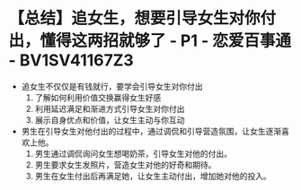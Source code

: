 # 【总结】追女生，想要引导女生对你付出，懂得这两招就够了 - P1 - 恋爱百事通 - BV1SV41167Z3

-   追女生不仅仅是有钱就行，要学会引导女生对你付出
    1.  了解如何利用价值交换赢得女生好感
    2.  利用延迟满足和渐进方式引导女生对你付出
    3.  展示自身优点和价值，让女生主动与你互动
-   男生在引导女生对他付出的过程中，通过调侃和引导营造氛围，让女生逐渐喜欢上他。
    1.  男生通过调侃询问女生想喝奶茶，引导女生对他的付出。
    2.  男生要求女生发照片，营造女生对他的好奇和期待。
    3.  男生在女生付出后再满足她，让女生主动付出，增加她对他的投入。